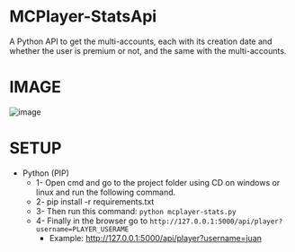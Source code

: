 # MCPlayer-StatsApi

A Python API to get the multi-accounts, each with its creation date and whether the user is premium or not, and the same with the multi-accounts.

# IMAGE

![image](https://github.com/user-attachments/assets/e4562395-579d-4d25-9688-14ebdcdd04ad)

# SETUP 

- Python (PIP)
  - 1- Open cmd and go to the project folder using CD on windows or linux and run the following command.
  - 2- pip install -r requirements.txt
  - 3- Then run this command: `python mcplayer-stats.py`
  - 4- Finally in the browser go to `http://127.0.0.1:5000/api/player?username=PLAYER_USERAME`
    - Example: http://127.0.0.1:5000/api/player?username=juan
